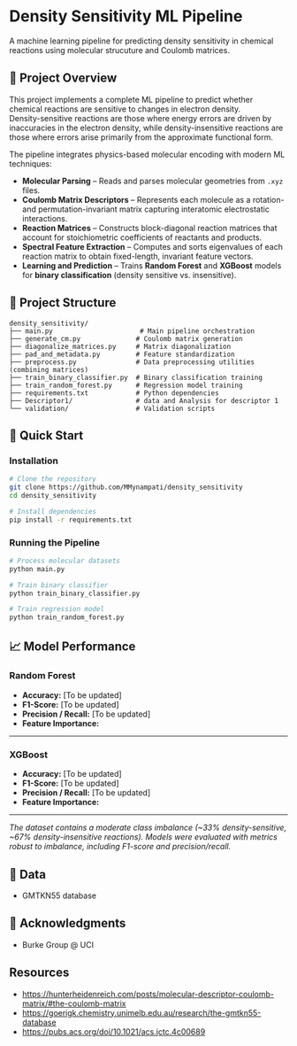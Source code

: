 # Density Sensitivity ML Pipeline

A machine learning pipeline for predicting density sensitivity in chemical reactions using molecular strucuture and Coulomb matrices.

## 🔬 Project Overview

This project implements a complete ML pipeline to predict whether chemical reactions are sensitive to changes in electron density.  
Density-sensitive reactions are those where energy errors are driven by inaccuracies in the electron density, while density-insensitive reactions are those where errors arise primarily from the approximate functional form.

The pipeline integrates physics-based molecular encoding with modern ML techniques:

- **Molecular Parsing** – Reads and parses molecular geometries from `.xyz` files.  
- **Coulomb Matrix Descriptors** – Represents each molecule as a rotation- and permutation-invariant matrix capturing interatomic electrostatic interactions.  
- **Reaction Matrices** – Constructs block-diagonal reaction matrices that account for stoichiometric coefficients of reactants and products.  
- **Spectral Feature Extraction** – Computes and sorts eigenvalues of each reaction matrix to obtain fixed-length, invariant feature vectors.  
- **Learning and Prediction** – Trains **Random Forest** and **XGBoost** models for **binary classification** (density sensitive vs. insensitive).


## 📁 Project Structure

```
density_sensitivity/
├── main.py                      # Main pipeline orchestration
├── generate_cm.py              # Coulomb matrix generation
├── diagonalize_matrices.py     # Matrix diagonalization
├── pad_and_metadata.py         # Feature standardization
├── preprocess.py               # Data preprocessing utilities (combining matrices) 
├── train_binary_classifier.py  # Binary classification training
├── train_random_forest.py      # Regression model training
├── requirements.txt            # Python dependencies
├── Descriptor1/                # data and Analysis for descriptor 1 
└── validation/                 # Validation scripts
```

## 🚀 Quick Start

### Installation

```bash
# Clone the repository
git clone https://github.com/MMynampati/density_sensitivity
cd density_sensitivity

# Install dependencies
pip install -r requirements.txt
```

### Running the Pipeline

```bash
# Process molecular datasets
python main.py

# Train binary classifier
python train_binary_classifier.py

# Train regression model
python train_random_forest.py
```
  
## 📈 Model Performance

### Random Forest
- **Accuracy:** [To be updated]  
- **F1-Score:** [To be updated]  
- **Precision / Recall:** [To be updated]  
- **Feature Importance:** 

---

### XGBoost
- **Accuracy:** [To be updated]  
- **F1-Score:** [To be updated]  
- **Precision / Recall:** [To be updated]  
- **Feature Importance:**   

---

*The dataset contains a moderate class imbalance (~33% density-sensitive, ~67% density-insensitive reactions). Models were evaluated with metrics robust to imbalance, including F1-score and precision/recall.*



## 📝 Data 

- GMTKN55 database 

## 🙏 Acknowledgments

- Burke Group @ UCI

##  Resources
- https://hunterheidenreich.com/posts/molecular-descriptor-coulomb-matrix/#the-coulomb-matrix
- https://goerigk.chemistry.unimelb.edu.au/research/the-gmtkn55-database
- https://pubs.acs.org/doi/10.1021/acs.jctc.4c00689
 
